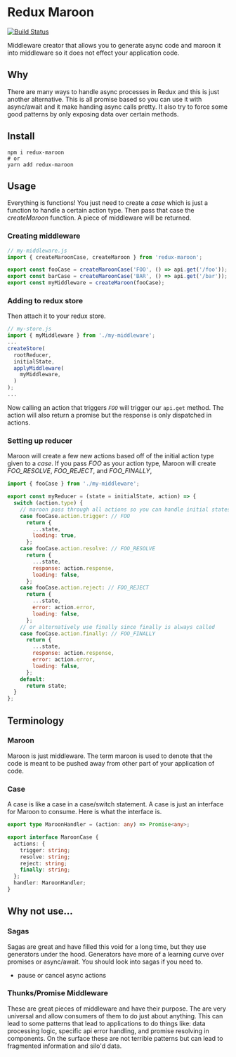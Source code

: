 # Redux Maroon

[![Build Status](https://travis-ci.org/jcblw/redux-maroon.svg?branch=master)](https://travis-ci.org/jcblw/redux-maroon)

Middleware creator that allows you to generate async code and maroon it into middleware so it does not effect your application code.

## Why

There are many ways to handle async processes in Redux and this is just another alternative. This is all promise based so you can use it with async/await and it make handing async calls pretty. It also try to force some good patterns by only exposing data over certain methods.

## Install

```shell
npm i redux-maroon
# or
yarn add redux-maroon
```

## Usage

Everything is functions! You just need to create a _case_ which is just a function to handle a certain action type. Then pass that case the _createMaroon_ function. A piece of middleware will be returned.

### Creating middleware

```javascript
// my-middleware.js
import { createMaroonCase, createMaroon } from 'redux-maroon';

export const fooCase = createMaroonCase('FOO', () => api.get('/foo'));
export const barCase = createMaroonCase('BAR', () => api.get('/bar'));
export const myMiddleware = createMaroon(fooCase);
```

### Adding to redux store

Then attach it to your redux store.

```javascript
// my-store.js
import { myMiddleware } from './my-middleware';
...
createStore(
  rootReducer,
  initialState,
  applyMiddleware(
    myMiddleware,
  )
);
...
```

Now calling an action that triggers _`FOO`_ will trigger our `api.get` method. The action will also return a promise but the response is only dispatched in actions.

### Setting up reducer

Maroon will create a few new actions based off of the initial action type given to a _case_. If you pass _FOO_ as your action type, Maroon will create _FOO_RESOLVE_, _FOO_REJECT_, and _FOO_FINALLY_,

```javascript
import { fooCase } from './my-middleware';

export const myReducer = (state = initialState, action) => {
  switch (action.type) {
    // maroon pass through all actions so you can handle initial states
    case fooCase.action.trigger: // FOO
      return {
        ...state,
        loading: true,
      };
    case fooCase.action.resolve: // FOO_RESOLVE
      return {
        ...state,
        response: action.response,
        loading: false,
      };
    case fooCase.action.reject: // FOO_REJECT
      return {
        ...state,
        error: action.error,
        loading: false,
      };
    // or alternatively use finally since finally is always called
    case fooCase.action.finally: // FOO_FINALLY
      return {
        ...state,
        response: action.response,
        error: action.error,
        loading: false,
      };
    default:
      return state;
  }
};
```

## Terminology

### Maroon

Maroon is just middleware. The term maroon is used to denote that the code is meant to be pushed away from other part of your application of code.

### Case

A case is like a case in a case/switch statement. A case is just an interface for Maroon to consume. Here is what the interface is.

```typescript
export type MaroonHandler = (action: any) => Promise<any>;

export interface MaroonCase {
  actions: {
    trigger: string;
    resolve: string;
    reject: string;
    finally: string;
  };
  handler: MaroonHandler;
}
```

## Why not use...

### Sagas

Sagas are great and have filled this void for a long time, but they use generators under the hood. Generators have more of a learning curve over promises or async/await. You should look into sagas if you need to.

- pause or cancel async actions

### Thunks/Promise Middleware

These are great pieces of middleware and have their purpose. The are very universal and allow consumers of them to do just about anything. This can lead to some patterns that lead to applications to do things like: data processing logic, specific api error handling, and promise resolving in components. On the surface these are not terrible patterns but can lead to fragmented information and silo'd data.
